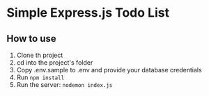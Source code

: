 # Simple Express.js Todo List

## How to use

1. Clone th project
2. cd into the project's folder
3. Copy .env.sample to .env and provide your database credentials
4. Run ```npm install```
5. Run the server: ```nodemon index.js```

